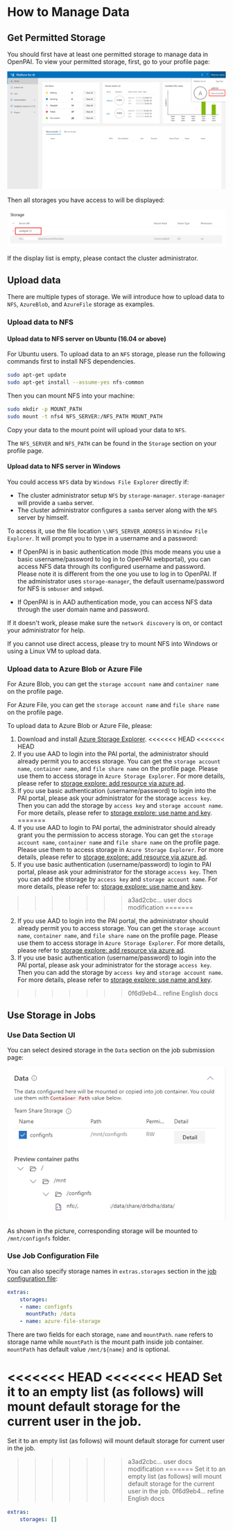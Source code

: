 # How to Manage Data

## Get Permitted Storage

You should first have at least one permitted storage to manage data in OpenPAI. To view your permitted storage, first, go to your profile page:

![view profile](./imgs/view-profile.png "view profile")

Then all storages you have access to will be displayed:

![storage config](./imgs/storage-config.png "storage config")

If the display list is empty, please contact the cluster administrator.

## Upload data

There are multiple types of storage. We will introduce how to upload data to `NFS`, `AzureBlob`, and `AzureFile` storage as examples.

### Upload data to NFS

#### Upload data to NFS server on Ubuntu (16.04 or above)

For Ubuntu users. To upload data to an `NFS` storage, please run the following commands first to install NFS dependencies.

```bash
sudo apt-get update
sudo apt-get install --assume-yes nfs-common
```

Then you can mount NFS into your machine:
```bash
sudo mkdir -p MOUNT_PATH
sudo mount -t nfs4 NFS_SERVER:/NFS_PATH MOUNT_PATH
```

Copy your data to the mount point will upload your data to `NFS`.

The `NFS_SERVER` and `NFS_PATH` can be found in the `Storage` section on your profile page.

#### Upload data to NFS server in Windows

You could access `NFS` data by `Windows File Explorer` directly if:

  - The cluster administrator setup `NFS` by `storage-manager`. `storage-manager` will provide a `samba` server. 
  - The cluster administrator configures a `samba` server along with the `NFS` server by himself.

To access it, use the file location `\\NFS_SERVER_ADDRESS` in `Window File Explorer`. It will prompt you to type in a username and a password:

  - If OpenPAI is in basic authentication mode (this mode means you use a basic username/password to log in to OpenPAI webportal), you can access NFS data through its configured username and password. Please note it is different from the one you use to log in to OpenPAI. If the administrator uses `storage-manager`, the default username/password for NFS is `smbuser` and `smbpwd`.

  - If OpenPAI is in AAD authentication mode, you can access NFS data through the user domain name and password.

If it doesn't work, please make sure the `network discovery` is on, or contact your administrator for help.

If you cannot use direct access, please try to mount NFS into Windows or using a Linux VM to upload data.

### Upload data to Azure Blob or Azure File

For Azure Blob, you can get the `storage account name` and `container name` on the profile page.

For Azure File, you can get the `storage account name` and `file share name` on the profile page.

To upload data to Azure Blob or Azure File, please:

1. Download and install [Azure Storage Explorer](https://azure.microsoft.com/en-us/features/storage-explorer/).
<<<<<<< HEAD
<<<<<<< HEAD
2. If you use AAD to login into the PAI portal, the administrator should already permit you to access storage. You can get the `storage account name`, `container name`, and `file share name` on the profile page. Please use them to access storage in `Azure Storage Explorer`. For more details, please refer to [storage explore: add resource via azure ad](https://docs.microsoft.com/en-us/azure/vs-azure-tools-storage-manage-with-storage-explorer?tabs=windows#add-a-resource-via-azure-ad).
3. If you use basic authentication (username/password) to login into the PAI portal, please ask your administrator for the storage `access key`. Then you can add the storage by `access key` and `storage account name`. For more details, please refer to [storage explore: use name and key](https://docs.microsoft.com/en-us/azure/vs-azure-tools-storage-manage-with-storage-explorer?tabs=windows#use-a-name-and-key).
=======
2. If you use AAD to login to PAI portal, the administrator should already grant you the permission to access storage. You can get the `storage account name`, `container name` and `file share name` on the profile page. Please use them to access storage in `Azure Storage Explorer`. For more details, please refer to [storage explore: add resource via azure ad](https://docs.microsoft.com/en-us/azure/vs-azure-tools-storage-manage-with-storage-explorer?tabs=windows#add-a-resource-via-azure-ad).
3. If you use basic authentication (username/password) to login to PAI portal, please ask your administrator for the storage `access key`. Then you can add the storage by `access key` and `storage account name`. For more details, please refer to: [storage explore: use name and key](https://docs.microsoft.com/en-us/azure/vs-azure-tools-storage-manage-with-storage-explorer?tabs=windows#use-a-name-and-key).
>>>>>>> a3ad2cbc... user docs modification
=======
2. If you use AAD to login into the PAI portal, the administrator should already permit you to access storage. You can get the `storage account name`, `container name`, and `file share name` on the profile page. Please use them to access storage in `Azure Storage Explorer`. For more details, please refer to [storage explore: add resource via azure ad](https://docs.microsoft.com/en-us/azure/vs-azure-tools-storage-manage-with-storage-explorer?tabs=windows#add-a-resource-via-azure-ad).
3. If you use basic authentication (username/password) to login into the PAI portal, please ask your administrator for the storage `access key`. Then you can add the storage by `access key` and `storage account name`. For more details, please refer to [storage explore: use name and key](https://docs.microsoft.com/en-us/azure/vs-azure-tools-storage-manage-with-storage-explorer?tabs=windows#use-a-name-and-key).
>>>>>>> 0f6d9eb4... refine English docs

## Use Storage in Jobs

### Use Data Section UI

You can select desired storage in the `Data` section on the job submission page:

![storage submit](./imgs/storage-submit-data.png "storage submit")

As shown in the picture, corresponding storage will be mounted to `/mnt/confignfs` folder.

### Use Job Configuration File

You can also specify storage names in `extras.storages` section in the [job configuration file](./how-to-use-advanced-job-settings.md#job-protocol-export-and-import-jobs):

```yaml
extras:
    storages:
    - name: confignfs
      mountPath: /data
    - name: azure-file-storage
```

There are two fields for each storage, `name` and `mountPath`. `name` refers to storage name while `mountPath` is the mount path inside job container. `mountPath` has default value `/mnt/${name}` and is optional.

<<<<<<< HEAD
<<<<<<< HEAD
Set it to an empty list (as follows) will mount default storage for the current user in the job.
=======
Set it to an empty list (as follows) will mount default storage for current user in the job.
>>>>>>> a3ad2cbc... user docs modification
=======
Set it to an empty list (as follows) will mount default storage for the current user in the job.
>>>>>>> 0f6d9eb4... refine English docs

```yaml
extras:
    storages: []
```
